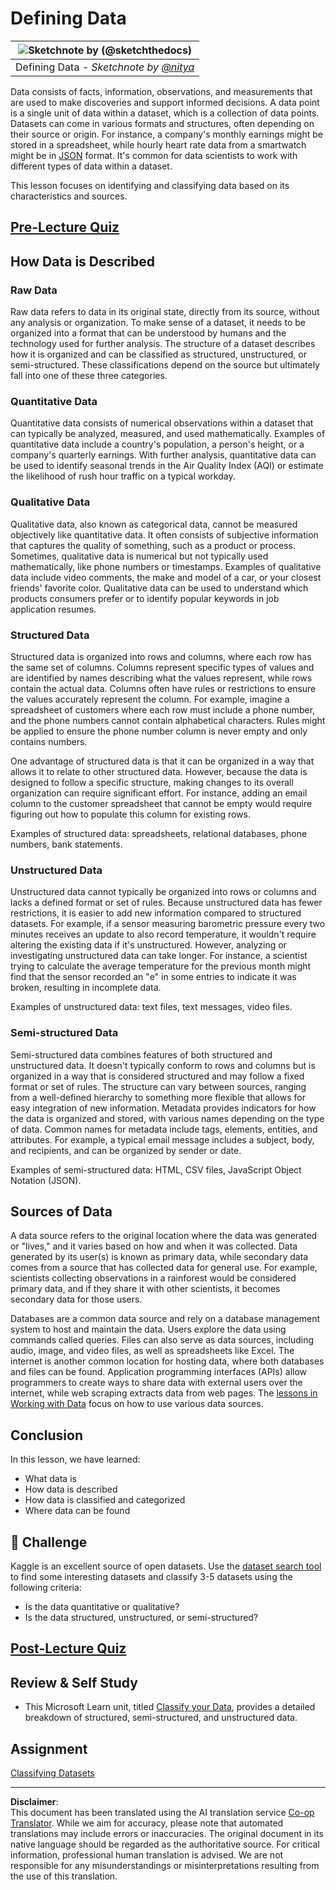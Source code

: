 <!--
CO_OP_TRANSLATOR_METADATA:
{
  "original_hash": "356d12cffc3125db133a2d27b827a745",
  "translation_date": "2025-08-31T11:10:03+00:00",
  "source_file": "1-Introduction/03-defining-data/README.md",
  "language_code": "en"
}
-->
# Defining Data

|![ Sketchnote by [(@sketchthedocs)](https://sketchthedocs.dev) ](../../sketchnotes/03-DefiningData.png)|
|:---:|
|Defining Data - _Sketchnote by [@nitya](https://twitter.com/nitya)_ |

Data consists of facts, information, observations, and measurements that are used to make discoveries and support informed decisions. A data point is a single unit of data within a dataset, which is a collection of data points. Datasets can come in various formats and structures, often depending on their source or origin. For instance, a company's monthly earnings might be stored in a spreadsheet, while hourly heart rate data from a smartwatch might be in [JSON](https://stackoverflow.com/a/383699) format. It's common for data scientists to work with different types of data within a dataset.

This lesson focuses on identifying and classifying data based on its characteristics and sources.

## [Pre-Lecture Quiz](https://purple-hill-04aebfb03.1.azurestaticapps.net/quiz/4)

## How Data is Described

### Raw Data
Raw data refers to data in its original state, directly from its source, without any analysis or organization. To make sense of a dataset, it needs to be organized into a format that can be understood by humans and the technology used for further analysis. The structure of a dataset describes how it is organized and can be classified as structured, unstructured, or semi-structured. These classifications depend on the source but ultimately fall into one of these three categories.

### Quantitative Data
Quantitative data consists of numerical observations within a dataset that can typically be analyzed, measured, and used mathematically. Examples of quantitative data include a country's population, a person's height, or a company's quarterly earnings. With further analysis, quantitative data can be used to identify seasonal trends in the Air Quality Index (AQI) or estimate the likelihood of rush hour traffic on a typical workday.

### Qualitative Data
Qualitative data, also known as categorical data, cannot be measured objectively like quantitative data. It often consists of subjective information that captures the quality of something, such as a product or process. Sometimes, qualitative data is numerical but not typically used mathematically, like phone numbers or timestamps. Examples of qualitative data include video comments, the make and model of a car, or your closest friends' favorite color. Qualitative data can be used to understand which products consumers prefer or to identify popular keywords in job application resumes.

### Structured Data
Structured data is organized into rows and columns, where each row has the same set of columns. Columns represent specific types of values and are identified by names describing what the values represent, while rows contain the actual data. Columns often have rules or restrictions to ensure the values accurately represent the column. For example, imagine a spreadsheet of customers where each row must include a phone number, and the phone numbers cannot contain alphabetical characters. Rules might be applied to ensure the phone number column is never empty and only contains numbers.

One advantage of structured data is that it can be organized in a way that allows it to relate to other structured data. However, because the data is designed to follow a specific structure, making changes to its overall organization can require significant effort. For instance, adding an email column to the customer spreadsheet that cannot be empty would require figuring out how to populate this column for existing rows.

Examples of structured data: spreadsheets, relational databases, phone numbers, bank statements.

### Unstructured Data
Unstructured data cannot typically be organized into rows or columns and lacks a defined format or set of rules. Because unstructured data has fewer restrictions, it is easier to add new information compared to structured datasets. For example, if a sensor measuring barometric pressure every two minutes receives an update to also record temperature, it wouldn't require altering the existing data if it's unstructured. However, analyzing or investigating unstructured data can take longer. For instance, a scientist trying to calculate the average temperature for the previous month might find that the sensor recorded an "e" in some entries to indicate it was broken, resulting in incomplete data.

Examples of unstructured data: text files, text messages, video files.

### Semi-structured Data
Semi-structured data combines features of both structured and unstructured data. It doesn't typically conform to rows and columns but is organized in a way that is considered structured and may follow a fixed format or set of rules. The structure can vary between sources, ranging from a well-defined hierarchy to something more flexible that allows for easy integration of new information. Metadata provides indicators for how the data is organized and stored, with various names depending on the type of data. Common names for metadata include tags, elements, entities, and attributes. For example, a typical email message includes a subject, body, and recipients, and can be organized by sender or date.

Examples of semi-structured data: HTML, CSV files, JavaScript Object Notation (JSON).

## Sources of Data

A data source refers to the original location where the data was generated or "lives," and it varies based on how and when it was collected. Data generated by its user(s) is known as primary data, while secondary data comes from a source that has collected data for general use. For example, scientists collecting observations in a rainforest would be considered primary data, and if they share it with other scientists, it becomes secondary data for those users.

Databases are a common data source and rely on a database management system to host and maintain the data. Users explore the data using commands called queries. Files can also serve as data sources, including audio, image, and video files, as well as spreadsheets like Excel. The internet is another common location for hosting data, where both databases and files can be found. Application programming interfaces (APIs) allow programmers to create ways to share data with external users over the internet, while web scraping extracts data from web pages. The [lessons in Working with Data](../../../../../../../../../2-Working-With-Data) focus on how to use various data sources.

## Conclusion

In this lesson, we have learned:

- What data is
- How data is described
- How data is classified and categorized
- Where data can be found

## 🚀 Challenge

Kaggle is an excellent source of open datasets. Use the [dataset search tool](https://www.kaggle.com/datasets) to find some interesting datasets and classify 3-5 datasets using the following criteria:

- Is the data quantitative or qualitative?
- Is the data structured, unstructured, or semi-structured?

## [Post-Lecture Quiz](https://purple-hill-04aebfb03.1.azurestaticapps.net/quiz/5)

## Review & Self Study

- This Microsoft Learn unit, titled [Classify your Data](https://docs.microsoft.com/en-us/learn/modules/choose-storage-approach-in-azure/2-classify-data), provides a detailed breakdown of structured, semi-structured, and unstructured data.

## Assignment

[Classifying Datasets](assignment.md)

---

**Disclaimer**:  
This document has been translated using the AI translation service [Co-op Translator](https://github.com/Azure/co-op-translator). While we aim for accuracy, please note that automated translations may include errors or inaccuracies. The original document in its native language should be regarded as the authoritative source. For critical information, professional human translation is advised. We are not responsible for any misunderstandings or misinterpretations resulting from the use of this translation.